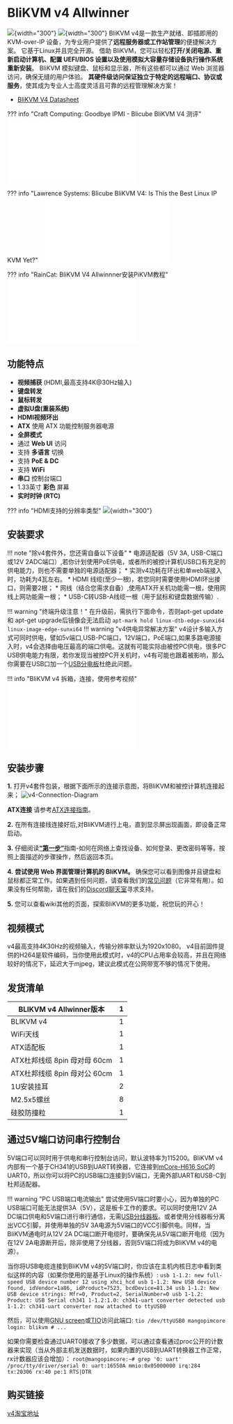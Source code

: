 # **BliKVM v4 Allwinner**

![](assets/images/v4/BliKVM-v4-front.png){width="300"}
![](assets/images/v4/BliKVM-v4-back.png){width="300"}
BliKVM v4是一款生产就绪、即插即用的 KVM-over-IP 设备，为专业用户提供了**远程服务器或工作站管理**的便捷解决方案。 它基于Linux并且完全开源。 借助 BliKVM，您可以轻松**打开/关闭电源、重新启动计算机、配置 UEFI/BIOS 设置以及使用模拟大容量存储设备执行操作系统重新安装**。 BliKVM 模拟键盘、鼠标和显示器，所有这些都可以通过 Web 浏览器访问，确保无缝的用户体验。 **其硬件级访问保证独立于特定的远程端口、协议或服务**，使其成为专业人士高度灵活且可靠的远程管理解决方案！

* [BliKVM V4 Datasheet](./Datasheet-BliKVM-v4.md)

??? info "Craft Computing: Goodbye IPMI - Blicube BliKVM V4 测评"
    <iframe src="//player.bilibili.com/player.html?aid=410062899&bvid=BV1cG411k7Cs&cid=1374719019&p=1" scrolling="no" border="0" frameborder="no" framespacing="0" allowfullscreen="true"> </iframe>

??? info "Lawrence Systems: Blicube BliKVM V4: Is This the Best Linux IP KVM Yet?"
    <iframe src="//player.bilibili.com/player.html?aid=836180766&bvid=BV1vg4y1S7Qk&cid=1404763711&p=1" scrolling="no" border="0" frameborder="no" framespacing="0" allowfullscreen="true"> </iframe>

??? info "RainCat: BliKVM V4 Allwinnner安装PiKVM教程"
    <iframe src="//player.bilibili.com/player.html?aid=1053799981&bvid=BV1zH4y1P7kP&cid=1528566167&p=1" scrolling="no" border="0" frameborder="no" framespacing="0" allowfullscreen="true"> </iframe>

## 功能特点
- **视频捕获** (HDMI,最高支持4K@30Hz输入)
- **键盘转发**
- **鼠标转发**
- **虚拟U盘(重装系统)**
- **HDMI视频环出**
- **ATX** 使用 ATX 功能控制服务器电源
- **全屏模式**
- 通过 **Web UI** 访问
- 支持 **多语言** 切换
- 支持 **PoE & DC**
- 支持 **WiFi**
- **串口** 控制台端口
- 1.33英寸 **彩色** 屏幕
- **实时时钟 (RTC)**  

??? info "HDMI支持的分辨率类型"
    ![](assets/images/v4/v4-hdmi.jpg){width="300"}

## **安装要求**
!!! note "除v4套件外，您还需自备以下设备"
    * 电源适配器（5V 3A, USB-C端口或12V 2ADC端口）,若你计划使用PoE供电，或者所的被控计算机USB口有充足的供电能力，则也不需要单独的电源适配器；
    * 实测v4功耗在环出和单web端接入时，功耗为4瓦左右。
    * HDMI 线缆(至少一根)，若您同时需要使用HDMI环出接口，则需要2根；
    * 网线（结合您需求自备）,使用ATX开关机功能需一根，使用网线上网功能需一根；
    * USB-C转USB-A线缆一根（用于鼠标和键盘数据传输）.

!!! warning "终端升级注意！"
    在升级前，需执行下面命令，否则apt-get update 和 apt-get upgrade后镜像会无法启动
    ```
    apt-mark hold linux-dtb-edge-sunxi64 linux-image-edge-sunxi64
    ```
!!! warning "v4供电异常解决方案"
    v4设计多输入方式可同时供电，譬如5v端口,USB-PC端口，12V端口，PoE端口,如果多路电源接入时，v4会选择由电压最高的端口供电。这就有可能实际由被控PC供电，很多PC USB供电能力有限，若你发现当被控PC开关机时，v4有可能也跟着被影响，那么你需要在USB口加一个[USB分电板](./usb-splitter-guide.md)杜绝此问题。

!!! info "BliKVM v4 拆箱，连接，使用参考视频"
    <iframe src="//player.bilibili.com/player.html?aid=488438623&bvid=BV1NN41127g9&cid=1195577253&page=1" scrolling="no" border="0" frameborder="no" framespacing="0" allowfullscreen="true"> </iframe>

## **安装步骤**
**1.** 打开v4套件包装，根据下面所示的连接示意图，将BliKVM和被控计算机连接起来；
![v4-Connection-Diagram](assets/images/v4/v4-Connection-Diagram.png)

**ATX连接**
请参考[ATX连接指南](./atx.md)。

**2.** 在所有连接线连接好后,对BliKVM进行上电，直到显示屏出现画面，即设备正常启动。

**3.** 仔细阅读[**“第一步”**](./first_steps.md)指南-如何在网络上查找设备、如何登录、更改密码等等。按照上面描述的步骤操作，然后返回本页。

**4.** **尝试使用 Web 界面管理计算机的 BliKVM。** 确保您可以看到图像并且键盘和鼠标都正常工作。如果遇到任何问题，请查看我们的[常见问题](./faq.md)（它非常有用）。如果没有任何帮助，请在我们的[Discord聊天室](https://discord.com/invite/9Y374gUF6C)寻求支持。

**5.** 您可以查看wiki其他的页面，探索BliKVM的更多功能，祝您玩的开心！

## **视频模式**
v4最高支持4K30Hz的视频输入，传输分辨率默认为1920x1080。
v4目前固件提供的H264是软件编码，当你使用此模式时，v4的CPU占用率会较高，并且在网络较好的情况下，延迟大于mjpeg，建议此模式在公网带宽不够的情况下使用。

## **发货清单**

| BLIKVM v4 Allwinner版本            | 1    |
| -------------------------------------- | ---- |
| BLIKVM v4               | 1    |
| WiFi天线               | 1    |
| ATX适配板               | 1    |
| ATX杜邦线缆 8pin 母对母 60cm | 1    |
| ATX杜邦线缆 8pin 母对公 60cm | 1    |
| 1U安装挂耳             | 2   |
| M2.5x5螺丝               | 8   |
| 硅胶防撞粒              | 1   |

## **通过5V端口访问串行控制台**

5V端口可以同时用于供电和串行控制台访问，默认波特率为115200。BliKVM v4内部有一个基于CH341的USB到UART转换器，它连接到[mCore-H616 SoC](https://linux-sunxi.org/H616)的UART0，所以你可以将PC的USB端口连接到5V端口，无需外部UART和USB-C到杜邦适配器。

!!! warning "PC USB端口电流输出"
    尝试使用5V端口时要小心，因为单独的PC USB端口可能无法提供3A（5V），这是板卡工作的要求。可以同时使用12V 2A DC端口供电和5V端口进行串行通信，无需[USB分线器板](https://wiki.blicube.com/blikvm/en/usb-splitter-guide/)。或者使用分线器板分离出VCC引脚，并使用单独的5V 3A电源为5V端口的VCC引脚供电。同样，当BliKVM通电时从12V 2A DC端口断开电缆时，要确保先从5V端口断开电缆（因为在12V 2A电源断开后，除非使用了分线器，否则5V端口将成为BliKVM v4的电源）。

当你将USB电缆连接到BliKVM v4的5V端口时，你应该在主机内核日志中看到类似这样的内容（如果你使用的是基于Linux的操作系统）:
    ```
    usb 1-1.2: new full-speed USB device number 12 using xhci_hcd
    usb 1-1.2: New USB device found, idVendor=1a86, idProduct=7523, bcdDevice=81.34
    usb 1-1.2: New USB device strings: Mfr=0, Product=2, SerialNumber=0
    usb 1-1.2: Product: USB Serial
    ch341 1-1.2:1.0: ch341-uart converter detected
    usb 1-1.2: ch341-uart converter now attached to ttyUSB0
    ```

然后，可以使用[GNU screen](https://www.gnu.org/software/screen/)或[TIO](https://github.com/tio/tio)访问此端口:
    ```
    tio /dev/ttyUSB0
    mangopimcore login: blikvm
    # ...
    ```

如果你需要检查通过UART0接收了多少数据，可以通过查看通过proc公开的计数器来实现（当从外部主机发送数据时，如果内置的USB到UART转换器工作正常，rx计数器应该会增加）：
    ```
    root@mangopimcore:~# grep '0: uart' /proc/tty/driver/serial
    0: uart:16550A mmio:0x05000000 irq:284 tx:20306 rx:40 pe:1 RTS|DTR
    ```

## **购买链接**
[v4淘宝地址](https://item.taobao.com/item.htm?spm=a1z10.3-c-s.w4002-24390589055.12.25da4adfmEV9JL&id=730202747005)